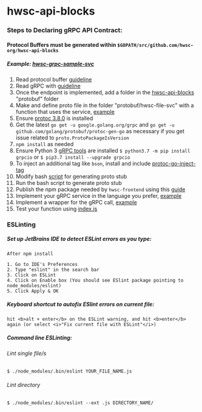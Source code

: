 # hwsc-api-blocks

### Steps to Declaring gRPC API Contract:
#### Protocol Buffers must be generated within `$GOPATH/src/github.com/hwsc-org/hwsc-api-blocks`
##### *Example: [hwsc-grpc-sample-svc](https://github.com/hwsc-org/hwsc-grpc-sample-svc)*
1. Read protocol buffer [guideline](https://developers.google.com/protocol-buffers/docs/proto3)
2. Read gRPC with [guideline](https://grpc.io/blog/coreos)
3. Once the endpoint is implemented, add a folder in the [hwsc-api-blocks](https://github.com/hwsc-org/hwsc-api-blocks) "protobuf" folder
4. Make and define proto file in the folder "protobuf/hwsc-file-svc" with a function that uses the service, [example](https://github.com/hwsc-org/hwsc-api-blocks/blob/master/protobuf/hwsc-grpc-sample-svc/proto/grpc-sample-svc.proto)
5. Ensure [protoc 3.8.0](https://github.com/protocolbuffers/protobuf/releases) is installed
6. Get the latest `go get -u google.golang.org/grpc` and `go get -u github.com/golang/protobuf/protoc-gen-go` as necessary if you get issue related to `proto.ProtoPackageIsVersion`
7. `npm install` as needed
8. Ensure Python 3 [gRPC tools](https://grpc.io/docs/quickstart/python.html) are installed `$ python3.7 -m pip install grpcio` or `$ pip3.7 install --upgrade grpcio`
9. To inject an additional tag like `bson`, install and include [protoc-go-inject-tag](https://github.com/favadi/protoc-go-inject-tag)
10. Modify bash [script](https://github.com/hwsc-org/hwsc-api-blocks/blob/master/generate_proto.sh) for generating proto stub
11. Run the bash script to generate proto stub
12. Publish the npm package needed by `hwsc-frontend` using this [guide](https://github.com/hwsc-org/hwsc-api-blocks/blob/master/protobuf/README.md)
12. Implement your gRPC service in the language you prefer, [example](https://github.com/hwsc-org/hwsc-grpc-sample-svc)
13. Implement a wrapper for the gRPC call, [example](https://github.com/hwsc-org/hwsc-api-blocks/blob/master/protobuf/hwsc-grpc-sample-svc/hwsc-grpc-sample-svc.js)
14. Test your function using [index.js](https://github.com/hwsc-org/hwsc-api-blocks/blob/master/index.js)

### ESLinting

##### Set up JetBrains IDE to detect ESLint errors as you type:
```
After npm install

1. Go to IDE's Preferences
2. Type "eslint" in the search bar
3. Click on ESLint
4. Click on Enable box (You should see ESlint package pointing to node_modules/eslint)
5. Click Apply & OK
```

##### Keyboard shortcut to autofix ESlint errors on current file:

```
hit <b>alt + enter</b> on the ESLint warning, and hit <b>enter</b> 
again (or select <i>"Fix current file with ESLint"</i>)
```

##### Command line ESLinting:

###### Lint single file/s
`$ ./node_modules/.bin/eslint YOUR_FILE_NAME.js`

###### Lint directory
`$ ./node_modules/.bin/eslint --ext .js DIRECTORY_NAME/`
